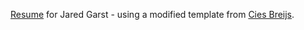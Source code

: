 [Resume](https://github.com/jgarst/Resume/releases/download/2018-10-04/software.pdf) for Jared Garst - using a modified template from [Cies Breijs](https://rawgithub.com/cies/resume/master/cies-breijs-resume.pdf).
